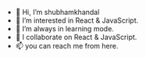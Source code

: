 - 👋 Hi, I’m shubhamkhandal
- 👀 I’m interested in React & JavaScript.
- 🌱 I’m always in learning mode.
- 💞️ I collaborate on React & JavaScript.
- 📫 you can reach me from here.

<!---
shubhamkhandal/shubhamkhandal is a ✨ special ✨ repository because its `README.md` (this file) appears on your GitHub profile.
You can click the Preview link to take a look at your changes.
--->
